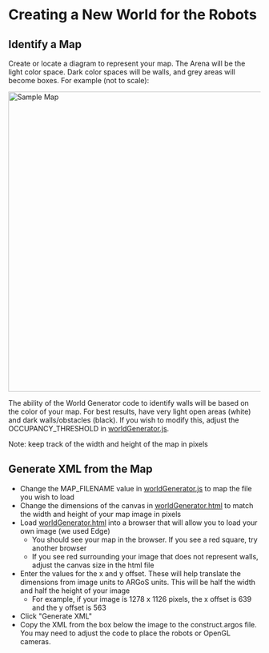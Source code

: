 # Creating a New World for the Robots

## Identify a Map

Create or locate a diagram to represent your map. The Arena will be the light color space. Dark color spaces will be walls, and grey areas will become boxes. For example (not to scale):

<img src="map-test.png" alt="Sample Map" width="600" />

The ability of the World Generator code to identify walls will be based on the color of your map. For best results, have very light open areas (white) and dark walls/obstacles (black). If you wish to modify this, adjust the OCCUPANCY_THRESHOLD in [worldGenerator.js](worldGenerator.js).

Note: keep track of the width and height of the map in pixels

## Generate XML from the Map

* Change the MAP_FILENAME value in [worldGenerator.js](worldGenerator.js) to map the file you wish to load
* Change the dimensions of the canvas in [worldGenerator.html](worldGenerator.html) to match the width and height of your map image in pixels
* Load [worldGenerator.html](worldGenerator.html) into a browser that will allow you to load your own image (we used Edge)
  * You should see your map in the browser. If you see a red square, try another browser
  * If you see red surrounding your image that does not represent walls, adjust the canvas size in the html file
* Enter the values for the x and y offset. These will help translate the dimensions from image units to ARGoS units. This will be half the width and half the height of your image
  * For example, if your image is 1278 x 1126 pixels, the x offset is 639 and the y offset is 563
* Click "Generate XML"
* Copy the XML from the box below the image to the construct.argos file. You may need to adjust the code to place the robots or OpenGL cameras.